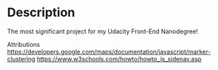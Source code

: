 # Description

The most significant project for my Udacity Front-End Nanodegree!

Attributions
https://developers.google.com/maps/documentation/javascript/marker-clustering
https://www.w3schools.com/howto/howto_js_sidenav.asp
